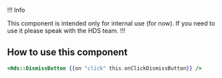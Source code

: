 !!! Info

This component is intended only for internal use (for now). If you need to use it please speak with the HDS team.
!!!

## How to use this component

```handlebars
<Hds::DismissButton {{on "click" this.onClickDismissButton}} />
```

